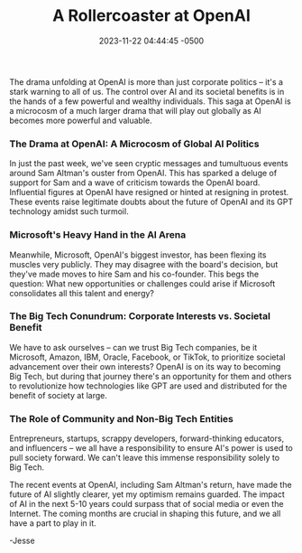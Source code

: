 ﻿---
layout: post
title:  "A Rollercoaster at OpenAI"
date:   2023-11-22 04:44:45 -0500
categories: AI Sector
excerpt: "The rollercoaster of drama at OpenAI is a warning to all of us.  Control over the future of AI and how its benefits will be distributed across society is possessed by a select group of very powerful and wealthy individuals."
---

The drama unfolding at OpenAI is more than just corporate politics – it's a stark warning to all of us. The control over AI and its societal benefits is in the hands of a few powerful and wealthy individuals. This saga at OpenAI is a microcosm of a much larger drama that will play out globally as AI becomes more powerful and valuable.

### The Drama at OpenAI: A Microcosm of Global AI Politics
In just the past week, we've seen cryptic messages and tumultuous events around Sam Altman's ouster from OpenAI. This has sparked a deluge of support for Sam and a wave of criticism towards the OpenAI board. Influential figures at OpenAI have resigned or hinted at resigning in protest. These events raise legitimate doubts about the future of OpenAI and its GPT technology amidst such turmoil.

### Microsoft's Heavy Hand in the AI Arena
Meanwhile, Microsoft, OpenAI's biggest investor, has been flexing its muscles very publicly. They may disagree with the board's decision, but they've made moves to hire Sam and his co-founder. This begs the question: What new opportunities or challenges could arise if Microsoft consolidates all this talent and energy?

### The Big Tech Conundrum: Corporate Interests vs. Societal Benefit
We have to ask ourselves – can we trust Big Tech companies, be it Microsoft, Amazon, IBM, Oracle, Facebook, or TikTok, to prioritize societal advancement over their own interests? OpenAI is on its way to becoming Big Tech, but during that journey there's an opportunity for them and others to revolutionize how technologies like GPT are used and distributed for the benefit of society at large.

### The Role of Community and Non-Big Tech Entities
Entrepreneurs, startups, scrappy developers, forward-thinking educators, and influencers – we all have a responsibility to ensure AI's power is used to pull society forward. We can't leave this immense responsibility solely to Big Tech.

The recent events at OpenAI, including Sam Altman's return, have made the future of AI slightly clearer, yet my optimism remains guarded. The impact of AI in the next 5-10 years could surpass that of social media or even the Internet. The coming months are crucial in shaping this future, and we all have a part to play in it.

-Jesse